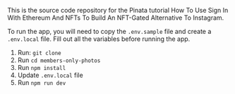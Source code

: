 This is the source code repository for the Pinata tutorial How To Use Sign In With Ethereum And NFTs To Build An NFT-Gated Alternative To Instagram.

To run the app, you will need to copy the `.env.sample` file and create a `.env.local` file. Fill out all the variables before running the app. 

1. Run: `git clone `
2. Run `cd members-only-photos`
3. Run `npm install`
4. Update `.env.local` file
5. Run `npm run dev`

